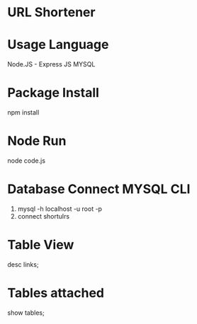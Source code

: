 # URL Shortener

# Usage Language
Node.JS - Express JS
MYSQL

# Package Install
npm install

# Node Run
node code.js

# Database Connect MYSQL CLI
1) mysql -h localhost -u root -p
2) connect shortulrs

# Table View
desc links;

# Tables attached
show tables;


